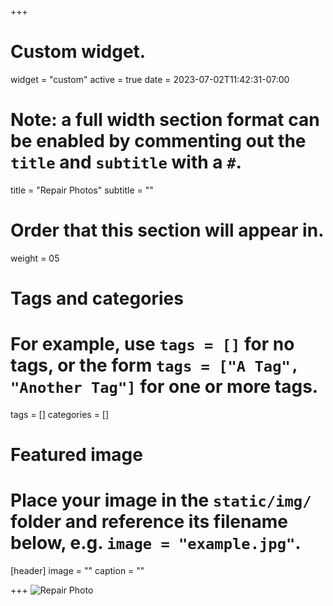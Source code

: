 +++
# Custom widget.
widget = "custom"
active = true
date = 2023-07-02T11:42:31-07:00

# Note: a full width section format can be enabled by commenting out the `title` and `subtitle` with a `#`.
title = "Repair Photos"
subtitle = ""
# Order that this section will appear in.
weight = 05

# Tags and categories
# For example, use `tags = []` for no tags, or the form `tags = ["A Tag", "Another Tag"]` for one or more tags.
tags = []
categories = []

# Featured image
# Place your image in the `static/img/` folder and reference its filename below, e.g. `image = "example.jpg"`.
[header]
image = ""
caption = ""

+++
![Repair Photo](/img/srl-collage.jpg)